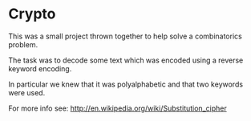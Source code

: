 Crypto
======

This was a small project thrown together to help solve a combinatorics problem.

The task was to decode some text which was encoded using a reverse keyword encoding. 

In particular we knew that it was polyalphabetic and that two keywords were used.

For more info see: http://en.wikipedia.org/wiki/Substitution_cipher
